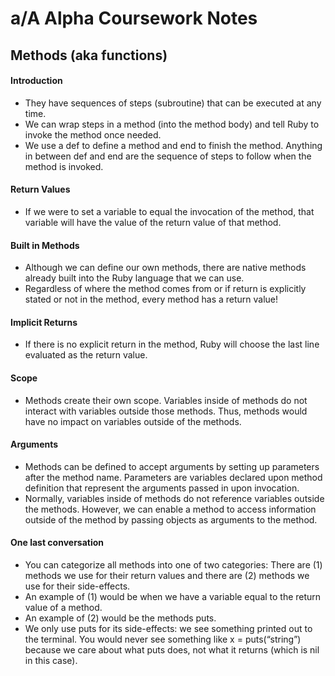 # a/A Alpha Coursework Notes

## Methods (aka functions)
#### Introduction
- They have sequences of steps (subroutine) that can be executed at any time.
- We can wrap steps in a method (into the method body) and tell Ruby to invoke the method once needed.
- We use a def to define a method and end to finish the method.
Anything in between def and end are the sequence of steps to follow when the method is invoked.

#### Return Values
- If we were to set a variable to equal the invocation of the method, that variable will have the value of the return value of that method.

#### Built in Methods
- Although we can define our own methods, there are native methods already built into the Ruby language that we can use.
- Regardless of where the method comes from or if return is explicitly stated or not in the method, every method has a return value!

#### Implicit Returns
- If there is no explicit return in the method, Ruby will choose the last line evaluated as the return value.

#### Scope
- Methods create their own scope. Variables inside of methods do not interact with variables outside those methods. Thus, methods would have no impact on variables outside of the methods.

#### Arguments
- Methods can be defined to accept arguments by setting up parameters after the method name. Parameters are variables declared upon method definition that represent the arguments passed in upon invocation.
- Normally, variables inside of methods do not reference variables outside the methods. However, we can enable a method to access information outside of the method by passing objects as arguments to the method.

#### One last conversation
- You can categorize all methods into one of two categories: There are (1) methods we use for their return values and there are (2) methods we use for their side-effects.
- An example of (1) would be when we have a variable equal to the return value of a method.
- An example of (2) would be the methods puts.
- We only use puts for its side-effects: we see something printed out to the terminal. You would never see something like x = puts(“string”) because we care about what puts does, not what it returns (which is nil in this case).
